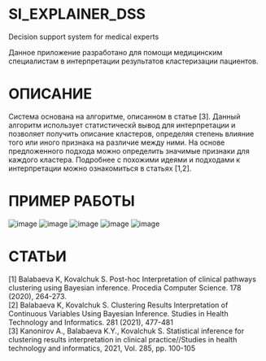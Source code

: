 # SI_EXPLAINER_DSS
Decision support system for medical experts  
  
Данное приложение разработано для помощи медицинским специалистам в интерпретации результатов кластеризации пациентов.  
  
# ОПИСАНИЕ  
Система основана на алгоритме, описанном в статье [3]. Данный алгоритм использует статистическй вывод для интерпретации и позволяет получить описание кластеров, определяя степень влияние того или иного признака на различие между ними. На основе предложенного подхода можно определить значимые признаки для каждого кластера. Подробнее с похожими идеями и подходами к интерпретации можно ознакомиться в статьях [1,2].  
  
# ПРИМЕР РАБОТЫ  
![image](https://user-images.githubusercontent.com/63186837/163129006-2b9eecdf-c80d-41f1-bced-d8b1d2c0d511.png)
![image](https://user-images.githubusercontent.com/63186837/163129065-a9c1b975-e079-4e4a-9983-95fa11aca2c3.png)
![image](https://user-images.githubusercontent.com/63186837/163129099-76377f8a-e15b-4b5e-a549-33b228b49bce.png)
![image](https://user-images.githubusercontent.com/63186837/163129142-384ad5a7-8db3-4bad-9afa-5a37c59b8857.png)
![image](https://user-images.githubusercontent.com/63186837/163129188-fb108155-75a4-4209-adeb-3ea216d848b1.png)  
  
# СТАТЬИ  
[1] Balabaeva K, Kovalchuk S. Post-hoc Interpretation of clinical pathways clustering using Bayesian inference. Procedia Computer Science. 178 (2020), 264-273.  
[2] Balabaeva K, Kovalchuk S. Clustering Results Interpretation of Continuous Variables Using Bayesian Inference. Studies in Health Technology and Informatics. 281 (2021), 477-481  
[3] Kanonirov A., Balabaeva K.Y., Kovalchuk S. Statistical inference for clustering results interpretation in clinical practice//Studies in health technology and informatics, 2021, Vol. 285, pp. 100-105
